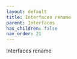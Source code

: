 ```yaml
---
layout: default 
title: Interfaces rename
parent: Interfaces
has_children: false
nav_order: 21
---
```


Interfaces rename